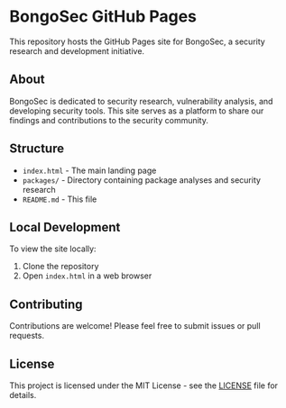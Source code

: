 # BongoSec GitHub Pages

This repository hosts the GitHub Pages site for BongoSec, a security research and development initiative.

## About

BongoSec is dedicated to security research, vulnerability analysis, and developing security tools. This site serves as a platform to share our findings and contributions to the security community.

## Structure

- `index.html` - The main landing page
- `packages/` - Directory containing package analyses and security research
- `README.md` - This file

## Local Development

To view the site locally:

1. Clone the repository
2. Open `index.html` in a web browser

## Contributing

Contributions are welcome! Please feel free to submit issues or pull requests.

## License

This project is licensed under the MIT License - see the [LICENSE](LICENSE) file for details.

